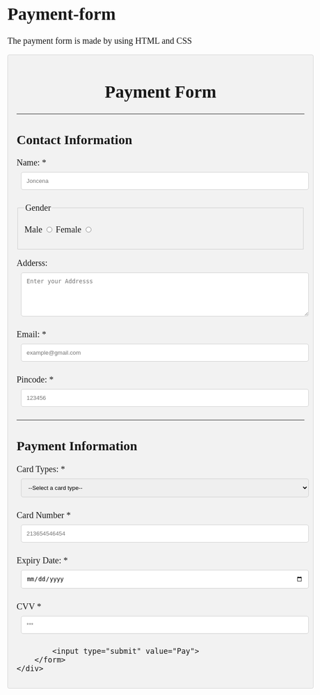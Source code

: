 # Payment-form
The payment form is made by using HTML and CSS
<!DOCTYPE html>
<html lang="en">
<head>
    <meta charset="UTF-8">
    <meta http-equiv="X-UA-Compatible" content="IE=edge">
    <meta name="viewport" content="width=device-width, initial-scale=1.0">
    <title>Payment Form</title>
  <!--  <link rel="stylesheet" href="payment.css">  -->
  <style>
    *{
    box-sizing: border-box;
}
body{
    font-family: Georgia, 'Times New Roman', Times, serif;
    margin: 15px 30px;
    font-size: 20px;
    padding: 8px;
}
.container{
    background-color: #f2f2f2;
    padding: 5px 20px 15px 20px;
    border: 1px solid lightgray;
    border-radius: 4px;
}
input[type="text"],
input[type="email"],
input[type="number"],
input[type="password"],
input[type="date"],
select,
textarea{
    width: 100%;
    padding: 12px;
    border: 1px solid #ccc;
    border-radius: 5px;
    margin: 10px;
}
fieldset{
    border-color: #fff;
    border: 1px solid #ccc;
}
.main_heading{
    text-align: center;
}
input[type="submit"]{
    background-color: #4daea1;
    color: white;
    padding: 12px 20px;
    border: none;
    border-radius: 4px;
    cursor: pointer;
    width: 100%;
}
input[type="submit"]:hover{
    background-color: #c44c4c;
}
  </style>
</head>
<body>
    <div class="container">
        <form action="">
            <h1 class="main_heading">Payment Form</h1>
            <hr>
            <h2>Contact Information</h2>
            <p>Name: *<input type="text" name="name" required placeholder="Joncena"></p>
            <fieldset>
                <legend>Gender</legend>
                <p>
                    Male <input type="radio" name="gender" id="male" required>
                    Female <input type="radio" name="gender" id="female" required>
                </p>
            </fieldset>
            <p>Adderss: <textarea name="address" id="address" cols="100" rows="5" placeholder="Enter your Addresss"></textarea></p>
            <p>Email: *<input type="email" name="email" id="email" required placeholder="example@gmail.com"></p>
            <p>Pincode: *<input type="number" name="pincode" id="pincode" required placeholder="123456"></p>
            <hr>
            <h2>Payment Information</h2>
            <p>Card Types: *
                <select name="card type" id="card type" required>
                    <option value="">--Select a card type--</option>
                    <option value="visa">visa</option>
                    <option value="master card">master card</option>
                    <option value="Rupay">Rupay</option>
                </select>
            </p>
            <p>
                Card Number *<input type="number" name="card number" id="card number" required placeholder="213654546454">
            </p>
            <p>
                Expiry Date: *<input type="date" name="exp date" id="exp date" required>
            </p>
            <p>CVV *<input type="password" name="cvv" id="cvv" required placeholder="***"></p>
    
            <input type="submit" value="Pay">
        </form>
    </div>
</body>
</html>
